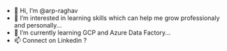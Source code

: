 - 👋 Hi, I’m @arp-raghav
- 👀 I’m interested in learning skills which can help me grow professionaly and personally...
- 🌱 I’m currently learning GCP and Azure Data Factory...
- 📫 Connect on Linkedin ? 

<!---
arp-raghav/arp-raghav is a ✨ special ✨ repository because its `README.md` (this file) appears on your GitHub profile.
You can click the Preview link to take a look at your changes.
--->
